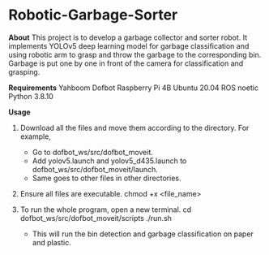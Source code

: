 # Robotic-Garbage-Sorter

**About**
This project is to develop a garbage collector and sorter robot.
It implements YOLOv5 deep learning model for garbage classification and using robotic arm to grasp and throw the garbage to the corresponding bin.
Garbage is put one by one in front of the camera for classification and grasping.


**Requirements**
Yahboom Dofbot Raspberry Pi 4B
Ubuntu 20.04
ROS noetic
Python 3.8.10

**Usage**
1. Download all the files and move them according to the directory. For example,
	* Go to dofbot_ws/src/dofbot_moveit.
	* Add yolov5.launch and yolov5_d435.launch to dofbot_ws/src/dofbot_moveit/launch.
	* Same goes to other files in other directories.

2. Ensure all files are executable.
	chmod +x <file_name>

3. To run the whole program, open a new terminal.
	cd dofbot_ws/src/dofbot_moveit/scripts
	./run.sh
	* This will run the bin detection and garbage classification on paper and plastic.




